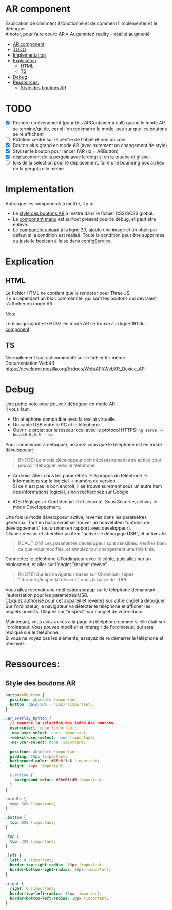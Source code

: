 # AR component

Explication de comment il fonctionne et de comment l'implémenter et le déboguer.  
A noter, pour faire court: AR = Augemnted reality = réalité augmenté

- [AR component](#ar-component)
- [TODO](#todo)
- [Implementation](#implementation)
- [Explication](#explication)
  - [HTML](#html)
  - [TS](#ts)
- [Debug](#debug)
- [Ressources:](#ressources)
  - [Style des boutons AR](#style-des-boutons-ar)

# TODO

- [x] Prendre un évènement (pour this.ARContainer à null) quand le mode AR se termine/quitte, car si l'on redémarre le mode, pas sur que les boutons se ré affichent
- [ ] Rotation centré sur le centre de l'objet et non un coin
- [x] Bouton plus grand en mode AR (avec surement un changement de style)
- [x] Styliser le bouton pour lancer l'AR (id = ARButton)
- [x] déplacement de la pergola avec le doigt si on la touche et glisse
- [ ] lors de la selection pour le déplacement, faire une bounding box au lieu de la pergola elle meme

# Implementation

Autre que les components à mettre, il y a:
- Le [style des boutons AR](#style-des-boutons-ar) à mettre dans le fichier CSS/SCSS global.
- Le [component menu](../components/param-menu/) est surtout présent pour le débug, et peut être enlevé.
- Le [component upload](../components/upload-files/upload-files.component.ts) à la ligne 20, ajoute une image et un objet par défaut si la condition est réalisé. Toute la condition peut être supprimée ou juste le boolean à false dans [configService](../services/config.service.ts).

# Explication

## HTML

Le fichier HTML ne contient que le renderer pour Three JS.  
Il y a cependant un bloc commennté, qui sont les boutons qui devraient s'afficher en mode AR.

> [!NOTE]
> Le bloc qui ajoute le HTML en mode AR se trouve à la ligne 191 du [component](./ar-renderer.component.ts).

## TS

Normallement tout est commenté sur le fichier lui-même.  
Documentation WebXR: https://developer.mozilla.org/fr/docs/Web/API/WebXR_Device_API  

# Debug

Une petite note pour pouvoir déboguer en mode AR.  
Il vous faut:
- Un téléphone compatible avec la réalité virtuelle.
- Un cable USB entre le PC et le téléphone.
- Ouvrir le projet sur le réseau local avec le protocol HTTPS: `ng serve --host=0.0.0.0 --ssl`

Pour commencer à déboguer, assurez vous que le téléphone est en mode développeur:
> [!NOTE] Le mode développeur doit nécéssairement être activé pour pouvoir déboguer avec le téléphone.  

- Android: Allez dans les paramètres -> A propos du téléphone -> Informations sur le logiciel -> numéro de version.  
Si ce n'est pas le bon endroit, il se trouve surement sous un autre item des informations logiciel, sinon recherchez sur Google.  

- iOS: Réglages > Confidentialité et sécurité. Sous Sécurité, activez le mode Développement.

Une fois le mode développeur activé, revenez dans les paramètres généraux. Tout en bas devrait se trouver un nouvel item "options de développement" (ou un nom en rapport avec développeur).  
Cliquez dessus et chercher un item "activer le débogage USB", et activez le.  
> [!CAUTION] Les paramètres développeur sont sensibles. Vérifiez bien ce que vous modifiez, et annulez tout changement une fois finis.

Connectez le téléphone à l'ordinateur avec le câble, puis allez sur un explorateur, et aller sur l'onglet "inspect devive".

> [!NOTE] Sur les navigateur basés sur Chromium, tapez "chrome://inspect/#devices" dans la barre de l'URL.

Vous allez recevoir une notification/popup sur le téléphone demandant l'autorisation pour les paramètres USB.  
CLiquez authorisé pour cet appareil et revenez sur votre onglet à déboguer.  
Sur l'ordinateur, le navigateur va détecter le téléphone et afficher les onglets ouverts. Cliquez sur "inspect" sur l'onglet de votre choix.  

Maintenant, vous avez accès à la page du téélphone comme si elle était sur l'ordinateur. Vous pouvez modifier et intéragir de l'ordinateur, qui sera répliqué sur le téléphone.  
Si vous ne voyez pas les éléments, essayez de re démarrer le téléphone et réesayez.

# Ressources:

## Style des boutons AR
```css
button#ARButton {
  position: absolute !important;
  bottom: calc(50% - 45px) !important;
}

.ar_overlay_button {
  // empeche la selection des icône des boutons
  user-select: none !important;
  -moz-user-select: none !important;
  -webkit-user-select: none !important;
  -ms-user-select: none !important;

  position: absolute !important;
  padding: 10px !important;
  background-color: #56e6ffa6 !important;
  height: 44px !important;

  &:active {
    background-color: #56e6ff49 !important;
  }
}

.middle {
  top: 50% !important;
}

.bottom {
  top: 80% !important;
}

.top {
  top: 20% !important;
}

.left {
  left: 0 !important;
  border-top-right-radius: 10px !important;
  border-bottom-right-radius: 10px !important;
}

.right {
  right: 0 !important;
  border-top-left-radius: 10px !important;
  border-bottom-left-radius: 10px !important;
}
```
